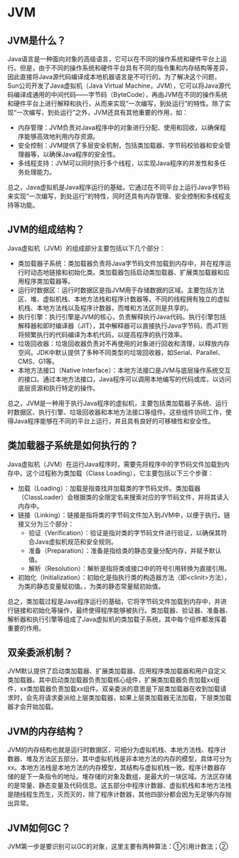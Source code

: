 # JVM

## JVM是什么？
Java语言是一种面向对象的高级语言，它可以在不同的操作系统和硬件平台上运行。但是，由于不同的操作系统和硬件平台具有不同的指令集和内存结构等差异，因此直接将Java源代码编译成本地机器语言是不可行的。为了解决这个问题，Sun公司开发了Java虚拟机（Java Virtual Machine，JVM），它可以将Java源代码编译成通用的中间代码——字节码（ByteCode），再由JVM在不同的操作系统和硬件平台上进行解释和执行，从而来实现“一次编写，到处运行”的特性。除了实现“一次编写，到处运行”之外，JVM还具有其他重要的作用，如：
- 内存管理：JVM负责对Java程序中的对象进行分配、使用和回收，以确保程序能够高效地利用内存资源。
- 安全控制：JVM提供了多层安全机制，包括类加载器、字节码校验器和安全管理器等，以确保Java程序的安全性。
- 多线程支持：JVM可以同时执行多个线程，以实现Java程序的并发性和多任务处理能力。

总之，Java虚拟机是Java程序运行的基础，它通过在不同平台上运行Java字节码来实现“一次编写，到处运行”的特性，同时还具有内存管理、安全控制和多线程支持等功能。

## JVM的组成结构？
Java虚拟机（JVM）的组成部分主要包括以下几个部分：
- 类加载器子系统：类加载器负责将Java字节码文件加载到内存中，并在程序运行时动态地链接和初始化类。类加载器包括启动类加载器、扩展类加载器和应用程序类加载器等。
- 运行时数据区：运行时数据区是指JVM用于存储数据的区域。主要包括方法区、堆、虚拟机栈、本地方法栈和程序计数器等。不同的线程拥有独立的虚拟机栈、本地方法栈以及程序计数器，而堆和方法区则是共享的。
- 执行引擎：执行引擎是JVM的核心，负责解释执行Java代码。执行引擎包括解释器和即时编译器（JIT），其中解释器可以直接执行Java字节码，而JIT则将频繁执行的代码编译为本机代码，以提高程序的执行效率。
- 垃圾回收器：垃圾回收器负责对不再使用的对象进行回收和清理，以释放内存空间。JDK中默认提供了多种不同类型的垃圾回收器，如Serial、Parallel、CMS、G1等。
- 本地方法接口（Native Interface）：本地方法接口是JVM与底层操作系统交互的接口。通过本地方法接口，Java程序可以调用本地编写的代码或库，以访问底层资源和执行特定的操作。

总之，JVM是一种用于执行Java程序的虚拟机，主要包括类加载器子系统、运行时数据区、执行引擎、垃圾回收器和本地方法接口等组件。这些组件协同工作，使得Java程序能够在不同的平台上运行，并且具有良好的可移植性和安全性。

## 类加载器子系统是如何执行的？
Java虚拟机（JVM）在运行Java程序时，需要先将程序中的字节码文件加载到内存中。这个过程称为类加载（Class Loading），它主要包括以下三个步骤：

- 加载（Loading）：加载是指查找并加载类的字节码文件。类加载器（ClassLoader）会根据类的全限定名来搜索对应的字节码文件，并将其读入内存中。
- 链接（Linking）：链接是指将类的字节码文件加入到JVM中，以便于执行。链接又分为三个部分：
  - 验证（Verification）：验证是指对类的字节码文件进行验证，以确保其符合Java虚拟机规范和安全规则。
  - 准备（Preparation）：准备是指给类的静态变量分配内存，并赋予默认值。
  - 解析（Resolution）：解析是指将类或接口中的符号引用转换为直接引用。
- 初始化（Initialization）：初始化是指执行类的构造器方法（即&lt;clinit&gt;方法），为类的静态变量赋初值。，为类的静态常量赋初始值。

总之，类加载过程是Java程序运行的基础，它将字节码文件加载到内存中，并进行链接和初始化等操作，最终使得程序能够被执行。类加载器、验证器、准备器、解析器和执行引擎等组成了Java虚拟机的类加载子系统，其中每个组件都发挥着重要的作用。

## 双亲委派机制？
JVM默认提供了启动类加载器、扩展类加载器、应用程序类加载器和用户自定义类加载器。其中启动类加载器负责加载核心组件，扩展类加载器负责加载xx组件，xx类加载器负责加载xx组件。双亲委派的意思是下层类加载器在收到加载请求时，会先将请求委派给上层类加载器，如果上层类加载器无法加载，下层类加载器才会开始加载。

## JVM的内存结构？
JVM的内存结构也就是运行时数据区，可细分为虚拟机栈、本地方法栈、程序计数器、堆及方法区五部分。其中虚拟机栈是非本地方法的内存的模型，具体可分为xx。本地方法栈是本地方法的内存模型，其结构与虚拟机栈一致。程序计数器存储的是下一条指令的地址。堆存储的对象及数组，是最大的一块区域。方法区存储的是常量、静态变量及代码信息。这五部分中程序计数器、虚拟机栈和本地方法栈是随线程生而生，灭而灭的，除了程序计数器，其他四部分都会因为无足够内存抛出异常。

## JVM如何GC？
JVM第一步是要识别可以GC的对象，这里主要有两种算法：①引用计数法；②
